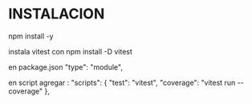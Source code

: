 
# INSTALACION
npm install -y

instala vitest con
npm install -D vitest

en package.json
  "type": "module",

en script agregar :
	"scripts": {
		"test": "vitest",
		"coverage": "vitest run --coverage"
	},

